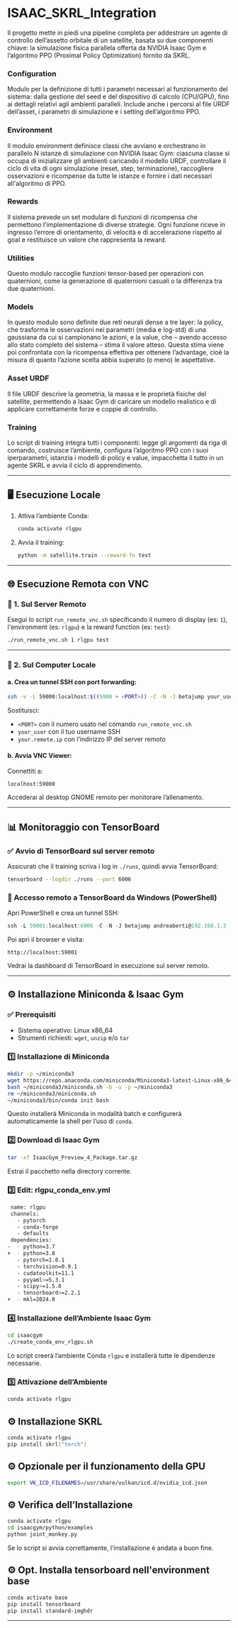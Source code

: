 # ISAAC_SKRL_Integration

Il progetto mette in piedi una pipeline completa per addestrare un agente di controllo dell’assetto orbitale di un satellite, basata su due componenti chiave: la simulazione fisica parallela offerta da NVIDIA Isaac Gym e l’algoritmo PPO (Proximal Policy Optimization) fornito da SKRL.

### Configuration
Modulo per la definizione di tutti i parametri necessari al funzionamento del sistema: dalla gestione del seed e del dispositivo di calcolo (CPU/GPU), fino ai dettagli relativi agli ambienti paralleli. Include anche i percorsi al file URDF dell’asset, i parametri di simulazione e i setting dell’algoritmo PPO.

### Environment
Il modulo environment definisce classi che avviano e orchestrano in parallelo N istanze di simulazione con NVIDIA Isaac Gym: ciascuna classe si occupa di inizializzare gli ambienti caricando il modello URDF, controllare il ciclo di vita di ogni simulazione (reset, step, terminazione), raccogliere osservazioni e ricompense da tutte le istanze e fornire i dati necessari all'algoritmo di PPO.

### Rewards
Il sistema prevede un set modulare di funzioni di ricompensa che permettono l'implementazione di diverse strategie. Ogni funzione riceve in ingresso l’errore di orientamento, di velocità e di accelerazione rispetto al goal e restituisce un valore che rappresenta la reward.

### Utilities
Questo modulo raccoglie funzioni tensor-based per operazioni con quaternioni, come la generazione di quaternioni casuali o la differenza tra due quaternioni.

### Models
In questo modulo sono definite due reti neurali dense a tre layer: la policy, che trasforma le osservazioni nei parametri (media e log-std) di una gaussiana da cui si campionano le azioni, e la value, che – avendo accesso allo stato completo del sistema – stima il valore atteso. Questa stima viene poi confrontata con la ricompensa effettiva per ottenere l’advantage, cioè la misura di quanto l’azione scelta abbia superato (o meno) le aspettative.

### Asset URDF
Il file URDF descrive la geometria, la massa e le proprietà fisiche del satellite, permettendo a Isaac Gym di caricare un modello realistico e di applicare correttamente forze e coppie di controllo.

### Training
Lo script di training integra tutti i componenti: legge gli argomenti da riga di comando, costruisce l’ambiente, configura l’algoritmo PPO con i suoi iperparametri, istanzia i modelli di policy e value, impacchetta il tutto in un agente SKRL e avvia il ciclo di apprendimento.

---
## 🖥️ Esecuzione Locale

1. Attiva l’ambiente Conda:

   ```bash
   conda activate rlgpu
   ```

2. Avvia il training:

   ```bash
   python -m satellite.train --reward-fn test
   ```

---

## 🌐 Esecuzione Remota con VNC

### 🔹 1. Sul Server Remoto

Esegui lo script `run_remote_vnc.sh` specificando il numero di display (es: `1`), l'environment (es: `rlgpu`) e la reward function (es: `test`):

```bash
./run_remote_vnc.sh 1 rlgpu test
```

---

### 🔹 2. Sul Computer Locale

#### a. Crea un tunnel SSH con port forwarding:

```bash
ssh -v -L 59000:localhost:$((5900 + <PORT>)) -C -N -J betajump your_user@your.remote.ip
```

Sostituisci:

* `<PORT>` con il numero usato nel comando `run_remote_vnc.sh`
* `your_user` con il tuo username SSH
* `your.remote.ip` con l’indirizzo IP del server remoto

#### b. Avvia VNC Viewer:

Connettiti a:

```
localhost:59000
```

Accederai al desktop GNOME remoto per monitorare l’allenamento.

---

## 📊 Monitoraggio con TensorBoard

### ✅ Avvio di TensorBoard sul server remoto

Assicurati che il training scriva i log in `./runs`, quindi avvia TensorBoard:

```bash
tensorboard --logdir ./runs --port 6006
```

### 🔁 Accesso remoto a TensorBoard da Windows (PowerShell)

Apri PowerShell e crea un tunnel SSH:

```powershell
ssh -L 59001:localhost:6006 -C -N -J betajump andreaberti@192.168.1.3
```

Poi apri il browser e visita:

```
http://localhost:59001
```

Vedrai la dashboard di TensorBoard in esecuzione sul server remoto.

---

## ⚙️ Installazione Miniconda & Isaac Gym

### ✅ Prerequisiti

* Sistema operativo: Linux x86\_64
* Strumenti richiesti: `wget`, `unzip` e/o `tar`

### 1️⃣ Installazione di Miniconda

```bash
mkdir -p ~/miniconda3
wget https://repo.anaconda.com/miniconda/Miniconda3-latest-Linux-x86_64.sh -O ~/miniconda3/miniconda.sh
bash ~/miniconda3/miniconda.sh -b -u -p ~/miniconda3
rm ~/miniconda3/miniconda.sh
~/miniconda3/bin/conda init bash
```

Questo installerà Miniconda in modalità batch e configurerà automaticamente la shell per l’uso di `conda`.

### 2️⃣ Download di Isaac Gym

```bash
tar -xf IsaacGym_Preview_4_Package.tar.gz
```

Estrai il pacchetto nella directory corrente.

### 3️⃣ Edit: rlgpu_conda_env.yml

```bash
 name: rlgpu
 channels:
   - pytorch
   - conda-forge
   - defaults
 dependencies:
-  - python=3.7
+  - python=3.8
   - pytorch=1.8.1
   - torchvision=0.9.1
   - cudatoolkit=11.1
   - pyyaml>=5.3.1
   - scipy>=1.5.0
   - tensorboard>=2.2.1
+  - mkl=2024.0
```

### 4️⃣ Installazione dell’Ambiente Isaac Gym

```bash
cd isaacgym
./create_conda_env_rlgpu.sh
```

Lo script creerà l’ambiente Conda `rlgpu` e installerà tutte le dipendenze necessarie.

### 5️⃣ Attivazione dell’Ambiente

```bash
conda activate rlgpu
```

## ⚙️ Installazione SKRL

```bash
conda activate rlgpu
pip install skrl["torch"]
```

## ⚙️ Opzionale per il funzionamento della GPU

```bash
export VK_ICD_FILENAMES=/usr/share/vulkan/icd.d/nvidia_icd.json
```

## ⚙️ Verifica dell’Installazione

```bash
conda activate rlgpu
cd isaacgym/python/examples
python joint_monkey.py
```

Se lo script si avvia correttamente, l’installazione è andata a buon fine.

## ⚙️ Opt. Installa tensorboard nell'environment base

```bash
conda activate base
pip install tensorboard
pip install standard-imghdr
```
---
